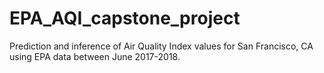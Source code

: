 # EPA_AQI_capstone_project
Prediction and inference of Air Quality Index values for San Francisco, CA using EPA data between June 2017-2018.

